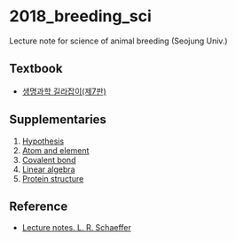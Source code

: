 # 2018_breeding_sci
Lecture note for science of animal breeding (Seojung Univ.)

## Textbook
- [생명과학 길라잡이(제7판)](http://lifescience.co.kr/?bbseGoods=491)

## Supplementaries 
1. [Hypothesis](https://docs.google.com/presentation/d/1ChUfQfLt2Osjb4FExVnoNvA9bDqryx0OETtHufsgCZI/edit?usp=sharing)
2. [Atom and element](https://www.youtube.com/watch?v=azhQOJ4zceg)
3. [Covalent bond](https://www.youtube.com/watch?v=LkAykOv1foc)
4. [Linear algebra](https://www.youtube.com/playlist?list=PLDeFkuzts9JwGtSK6LSnxpdu1rQsUjeN6)  
5. [Protein structure](https://youtu.be/qBRFIMcxZNM)  

## Reference
-  [Lecture notes. L. R. Schaeffer](https://ansari.iut.ac.ir/sites/ansari.iut.ac.ir/files//homework_course/animal_breeding_methods.pdf)

